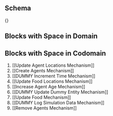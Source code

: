 ## Schema

{}

## Blocks with Space in Domain

## Blocks with Space in Codomain
1. [[Update Agent Locations Mechanism]]
2. [[Create Agents Mechanism]]
3. [[DUMMY Increment Time Mechanism]]
4. [[Update Food Locations Mechanism]]
5. [[Increase Agent Age Mechanism]]
6. [[DUMMY Update Dummy Entity Mechanism]]
7. [[Update Food Mechanism]]
8. [[DUMMY Log Simulation Data Mechanism]]
9. [[Remove Agents Mechanism]]

